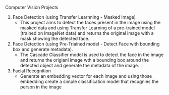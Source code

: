 Computer Vision Projects
1. Face Detection (using Transfer Learnning - Masked Image)
   - This project aims to detect the faces present in the image using the masked data and using Transfer Learning of a pre-trained model (trained on ImageNet data) and returns the original image with a mask showing the detected face.
2. Face Detection (using Pre-Triained model - Detect Face with bounding box and generate metadata).
   - The Cascade Classifier model is used to detect the face in the image and returns the origianl image wth a bounding box around the detected object and generate the metadata of the image.
3. Facial Recognition
   - Generate an embedding vector for each image and using those embedding create a simple classification model that recognies the person in the image
